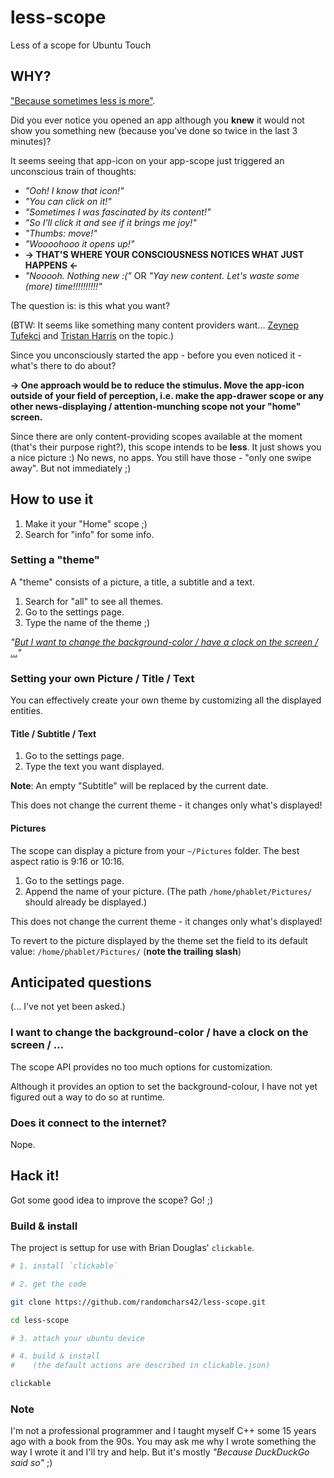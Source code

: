 # less-scope

Less of a scope for Ubuntu Touch

## WHY?

["Because sometimes less is more"](https://unix.stackexchange.com/questions/81129/what-are-the-differences-between-most-more-and-less#81131).

Did you ever notice you opened an app although you **knew** it would not show you something new (because you've done so twice in the last 3 minutes)?

It seems seeing that app-icon on your app-scope just triggered an unconscious train of thoughts:

* *"Ooh! I know that icon!"*
* *"You can click on it!"*
* *"Sometimes I was fascinated by its content!"*
* *"So I'll click it and see if it brings me joy!"*
* *"Thumbs: move!"*
* *"Woooohooo it opens up!"*
* **-> THAT'S WHERE YOUR CONSCIOUSNESS NOTICES WHAT JUST HAPPENS <-**
* *"Nooooh. Nothing new :("* OR *"Yay new content. Let's waste some (more) time!!!!!!!!!!"*

The question is: is this what you want?

(BTW: It seems like something many content providers want... [Zeynep Tufekci](https://www.ted.com/talks/zeynep_tufekci_we_re_building_a_dystopia_just_to_make_people_click_on_ads) and [Tristan Harris](https://www.ted.com/talks/tristan_harris_the_manipulative_tricks_tech_companies_use_to_capture_your_attention) on the topic.)

Since you unconsciously started the app - before you even noticed it - what's there to do about?

**-> One approach would be to reduce the stimulus. Move the app-icon outside of your field of perception, i.e. make the app-drawer scope or any other news-displaying / attention-munching scope not your "home" screen.**

Since there are only content-providing scopes available at the moment (that's their purpose right?), this scope intends to be **less**. It just shows you a nice picture :) No news, no apps. You still have those - "only one swipe away". But not immediately ;)

## How to use it

1. Make it your "Home" scope ;)
2. Search for "info" for some info.

### Setting a "theme"

A "theme" consists of a picture, a title, a subtitle and a text.

1. Search for "all" to see all themes.
2. Go to the settings page.
3. Type the name of the theme ;)

*"[But I want to change the background-color / have a clock on the screen / ...](#anticipated-questions)"*

### Setting your own Picture / Title / Text

You can effectively create your own theme by customizing all the displayed entities.

#### Title / Subtitle / Text

1. Go to the settings page.
2. Type the text you want displayed.

**Note**: An empty "Subtitle" will be replaced by the current date.

This does not change the current theme - it changes only what's displayed!

#### Pictures

The scope can display a picture from your `~/Pictures` folder. The best aspect ratio is 9:16 or 10:16.

1. Go to the settings page.
2. Append the name of your picture. (The path `/home/phablet/Pictures/` should already be displayed.)

This does not change the current theme - it changes only what's displayed!

To revert to the picture displayed by the theme set the field to its default value: `/home/phablet/Pictures/` (**note the trailing slash**)

## Anticipated questions

(... I've not yet been asked.)

### I want to change the background-color / have a clock on the screen / ...

The scope API provides no too much options for customization.

Although it provides an option to set the background-colour, I have not yet figured out a way to do so at runtime.

### Does it connect to the internet?

Nope.

## Hack it!

Got some good idea to improve the scope? Go! ;)

### Build & install

The project is settup for use with Brian Douglas' `clickable`.

```bash
# 1. install `clickable`

# 2. get the code

git clone https://github.com/randomchars42/less-scope.git

cd less-scope

# 3. attach your ubuntu device

# 4. build & install
#    (the default actions are described in clickable.json)

clickable
```

### Note

I'm not a professional programmer and I taught myself C++ some 15 years ago with a book from the 90s. You may ask me why I wrote something the way I wrote it and I'll try and help. But it's mostly *"Because DuckDuckGo said so"* ;)

